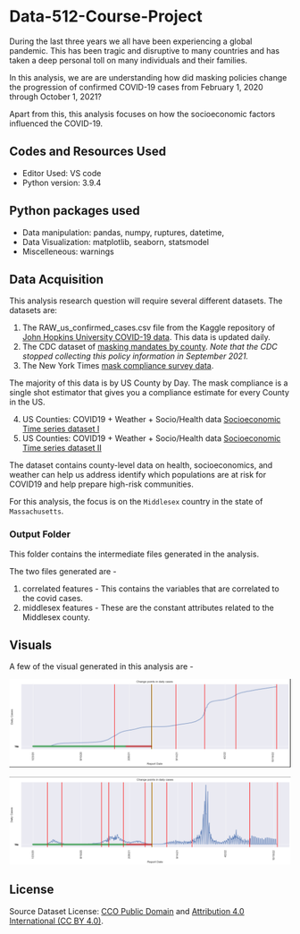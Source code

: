 # Data-512-Course-Project

During the last three years we all have been experiencing a global pandemic. This has been tragic and disruptive to many countries and has taken a deep personal toll on many individuals and their families. 

In this analysis, we are are understanding how did masking policies change the progression of confirmed COVID-19 cases from February 1, 2020 through October 1, 2021?

Apart from this, this analysis focuses on how the socioeconomic factors influenced the COVID-19.

## Codes and Resources Used

- Editor Used: VS code
- Python version: 3.9.4

## Python packages used

- Data manipulation: pandas, numpy, ruptures, datetime,
- Data Visualization: matplotlib, seaborn, statsmodel
- Miscelleneous: warnings

## Data Acquisition

This analysis research question will require several different datasets. The datasets are:

1. The RAW_us_confirmed_cases.csv file from the Kaggle repository of [John Hopkins University COVID-19 data](https://www.kaggle.com/datasets/antgoldbloom/covid19-data-from-john-hopkins-university). This data is updated daily. 
2. The CDC dataset of [masking mandates by county](https://data.cdc.gov/Policy-Surveillance/U-S-State-and-Territorial-Public-Mask-Mandates-Fro/62d6-pm5i). *Note that the CDC stopped collecting this policy information in September 2021.*
3. The New York Times [mask compliance survey data](https://github.com/nytimes/covid-19-data/tree/master/mask-use).

The majority of this data is by US County by Day. The mask compliance is a single shot estimator that gives you a compliance estimate for every County in the US. 

4. US Counties: COVID19 + Weather + Socio/Health data [Socioeconomic Time series dataset I](https://www.kaggle.com/datasets/johnjdavisiv/us-counties-covid19-weather-sociohealth-data?select=US_counties_COVID19_health_weather_data.csv)
5. US Counties: COVID19 + Weather + Socio/Health data [Socioeconomic Time series dataset II](https://www.kaggle.com/datasets/johnjdavisiv/us-counties-covid19-weather-sociohealth-data?select=us_county_sociohealth_data.csv)

The dataset contains county-level data on health, socioeconomics, and weather can help us address identify which populations are at risk for COVID19 and help prepare high-risk communities.

For this analysis, the focus is on the `Middlesex` country in the state of `Massachusetts`.

### Output Folder

This folder contains the intermediate files generated in the analysis.

The two files generated are - 
1. correlated features - This contains the variables that are correlated to the covid cases.
2. middlesex features - These are the constant attributes related to the Middlesex county.

## Visuals

A few of the visual generated in this analysis are - 

![img1](https://github.com/pragyy/Data-512-Course-Project/blob/main/pic/dailycovidcases.PNG)

![img2](https://github.com/pragyy/Data-512-Course-Project/blob/main/pic/changeincovidcases.PNG)

## License

Source Dataset License: [CCO Public Domain](https://creativecommons.org/publicdomain/zero/1.0/) and [Attribution 4.0 International (CC BY 4.0)](https://creativecommons.org/licenses/by/4.0/).
